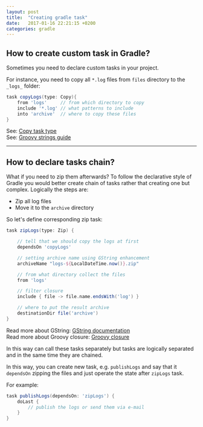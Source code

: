 ```yaml
---
layout: post
title:  "Creating gradle task"
date:   2017-01-16 22:21:15 +0200
categories: gradle
---
```


How to create custom task in Gradle?
---

Sometimes you need to declare custom tasks in your project.

For instance, you need to copy all `*.log` files from `files` directory to the `_logs_` folder:

~~~groovy
task copyLogs(type: Copy){
    from 'logs'     // from which directory to copy
    include '*.log' // what patterns to include
    into 'archive'  // where to copy these files
}
~~~
See: [Copy task type][Copy task docs]  
See: [Groovy strings guide][Groovy strings guide]

---

How to declare tasks chain?
---

What if you need to zip them afterwards?
To follow the declarative style of Gradle you would better create chain of tasks rather that creating one but complex.
Logically the steps are:

* Zip all log files
* Move it to the `archive` directory

So let's define corresponding zip task:

~~~groovy
task zipLogs(type: Zip) {

    // tell that we should copy the logs at first
    dependsOn 'copyLogs'

    // setting archive name using GString enhancement
    archiveName "logs-${LocalDateTime.now()}.zip" 

    // from what directory collect the files
    from 'logs'

    // filter closure
    include { file -> file.name.endsWith('log') }

    // where to put the result archive
    destinationDir file('archive')
}
~~~
Read more about GString: [GString documentation][GString docs]  
Read more about Groovy closure: [Groovy closure][Groovy closure]  

In this way can call these tasks separately but tasks are logically separated and in the same time they are chained.

In this way, you can create new task, e.g. `publishLogs` and say that it `dependsOn` zipping the files and just operate the state after `zipLogs` task.

For example:

~~~groovy
task publishLogs(dependsOn: 'zipLogs') {
    doLast {
        // publish the logs or send them via e-mail
    }
}
~~~

[Copy task docs]: https://docs.gradle.org/current/dsl/org.gradle.api.tasks.Copy.html
[GString docs]: http://docs.groovy-lang.org/latest/html/documentation/#_double_quoted_string
[Groovy closure]: http://groovy-lang.org/closures.html
[Groovy strings guide]: https://abrasha.github.io/groovy/2017/01/16/groovy-strings.html